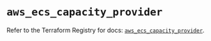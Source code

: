 # `aws_ecs_capacity_provider`

Refer to the Terraform Registry for docs: [`aws_ecs_capacity_provider`](https://registry.terraform.io/providers/hashicorp/aws/6.11.0/docs/resources/ecs_capacity_provider).

